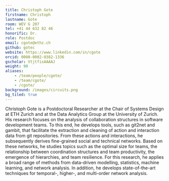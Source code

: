 ```yaml
---
title: Christoph Gote
firstname: Christoph
lastname: Gote
room: WEV G 207
tel: +41 44 632 82 46
honorific: Dr.
role: Postdoc
email: cgote@ethz.ch
github: gotec
website: https://www.linkedin.com/in/cgote
orcid: 0000-0002-0382-1336
gscholar: VtjtfisAAAAJ
weight: 90
aliases:
    - /team/people/cgote/
    - /team/cgote/
    - /cgote/
background: /images/circuits.png
bg_tiled: true
---
```


Christoph Gote is a Postdoctoral Researcher at the Chair of Systems Design at ETH Zurich and at the Data Analytics Group at the University of Zurich. His research focuses on the analysis of collaboration structures in software development teams. To this end, he develops tools, such as git2net and gambit, that facilitate the extraction and cleaning of action and interaction data from git repositories. From these actions and interactions, he subsequently derives fine-grained social and technical networks. Based on these networks, he studies topics such as the optimal size for teams, the relationship between coordination structures and team productivity, the emergence of hierarchies, and team resilience. For this research, he applies a broad range of methods from data-driven modelling, statistics, machine learning, and network analysis. In addition, he develops state-of-the-art techniques for temporal-, higher-, and multi-order network analysis.

